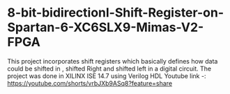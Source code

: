 # 8-bit-bidirectionl-Shift-Register-on-Spartan-6-XC6SLX9-Mimas-V2-FPGA
This project incorporates  shift registers which basically defines how data could be shifted in , shifted Right and shifted left in a digital circuit. The project was done in XILINX ISE 14.7 using Verilog HDL
Youtube link -: https://youtube.com/shorts/vrbJXb9ASq8?feature=share
